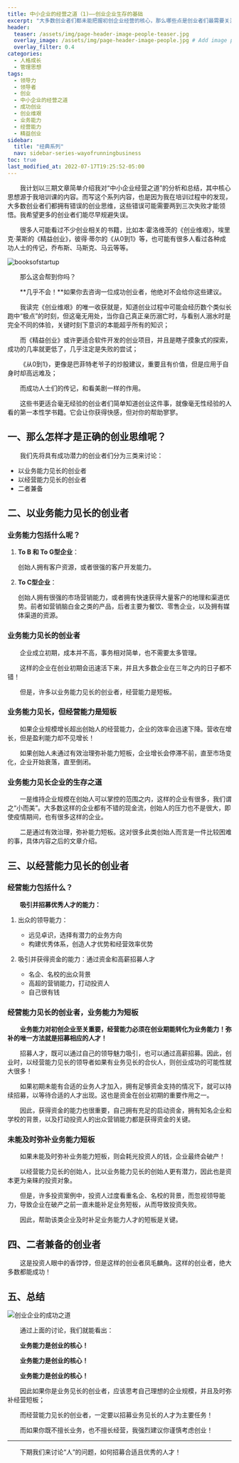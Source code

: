 ```yaml
---
title: 中小企业的经营之道（1)——创业企业生存的基础
excerpt: "大多数创业者们都未能把握初创企业经营的核心，那么哪些点是创业者们最需要关注的呢？"
header:
  teaser: /assets/img/page-header-image-people-teaser.jpg
  overlay_image: /assets/img/page-header-image-people.jpg # Add image post (optional)
  overlay_filter: 0.4
categories:
  - 人格成长
  - 管理思想
tags: 
  - 领导力
  - 领导者
  - 创业
  - 中小企业的经营之道
  - 成功创业
  - 创业维艰
  - 业务能力
  - 经营能力
  - 精益创业
sidebar:
  title: "经典系列"
  nav: sidebar-series-wayofrunningbusiness
toc: true
last_modified_at: 2022-07-17T19:25:52-05:00
---
```


&emsp;&emsp;我计划以三期文章简单介绍我对“中小企业经营之道”的分析和总结，其中核心思想源于我培训课的内容。而写这个系列内容，也是因为我在培训过程中的发现，大多数创业者们都拥有错误的创业思维，这些错误可能需要两到三次失败才能领悟。我希望更多的创业者们能尽早规避失误。

&emsp;&emsp;很多人可能看过不少创业相关的书籍，比如本·霍洛维茨的《创业维艰》，埃里克·莱斯的《精益创业》，彼得·蒂尔的《从0到1》等，也可能有很多人看过各种成功人士的传记，乔布斯、马斯克、马云等等。

![booksofstartup](https://cdn.jsdelivr.net/gh/kewtgh/PicSunflowers@main/img/2022/booksofstartup.jpg)

&emsp;&emsp;那么这会帮到你吗？

&emsp;&emsp;**几乎不会！**如果你去咨询一位成功创业者，他绝对不会给你这些建议。

&emsp;&emsp;我读完《创业维艰》的唯一收获就是，知道创业过程中可能会经历数个类似长跑中“极点”的时刻，但这毫无用处，当你自己真正亲历溺亡时，与看别人溺水时是完全不同的体验，关键时刻下意识的本能超乎所有的知识；

&emsp;&emsp;而《精益创业》或许更适合软件开发的创业项目，并且是瞎子摸象式的探索，成功的几率就更低了，几乎注定是失败的尝试；

&emsp;&emsp;《从0到1》，更像是巴菲特老爷子的炒股建议，重要且有价值，但是应用于自身时却高远难及；

&emsp;&emsp;而成功人士们的传记，和看美剧一样的作用。

&emsp;&emsp;这些书更适合毫无经验的创业者们简单知道创业这件事，就像毫无性经验的人看的第一本性学书籍。它会让你获得快感，但对你的帮助寥寥。

## 一、那么怎样才是正确的创业思维呢？

&emsp;&emsp;我们先将具有成功潜力的创业者们分为三类来讨论：

- 以业务能力见长的创业者
- 以经营能力见长的创业者
- 二者兼备

## 二、以业务能力见长的创业者

### 业务能力包括什么呢？

1. **To B 和 To G型企业**：

   创始人拥有客户资源，或者很强的客户开发能力。

2. **To C型企业**：

   创始人拥有很强的市场营销能力，或者拥有快速获得大量客户的地理和渠道优势。前者如营销脑白金之类的产品，后者主要为餐饮、零售企业，以及拥有媒体渠道的资源。

### 业务能力见长的创业者

&emsp;&emsp;企业成立初期，成本并不高，事务相对简单，也不需要太多管理。

&emsp;&emsp;这样的企业在创业初期会迅速活下来，并且大多数企业在三年之内的日子都不错！

&emsp;&emsp;但是，许多以业务能力见长的创业者，经营能力是短板。

### 业务能力见长，但经营能力是短板

&emsp;&emsp;如果企业规模增长超出创始人的经营能力，企业的效率会迅速下降。营收在增长，但是盈利能力却不见增长！

&emsp;&emsp;如果创始人未通过有效治理弥补能力短板，企业增长会停滞不前，直至市场变化，企业开始衰落，直至倒闭。

### 业务能力见长企业的生存之道

&emsp;&emsp;一是维持企业规模在创始人可以掌控的范围之内，这样的企业有很多，我们谓之“小而美”。大多数这样的企业都有不错的现金流，创始人的压力也不是很大，即使疫情期间，也有很多这样的企业。

&emsp;&emsp;二是通过有效治理，弥补能力短板。这对很多此类创始人而言是一件比较困难的事，具体内容之后的文章介绍。

## 三、以经营能力见长的创业者

### 经营能力包括什么？

&emsp;&emsp;**吸引并招募优秀人才的能力：**

1. 出众的领导能力：
   - 远见卓识，选择有潜力的业务方向
   - 构建优秀体系，创造人才优势和经营效率优势

2. 吸引并获得资金的能力：通过资金和高薪招募人才
   - 名企、名校的出众背景
   - 高超的营销能力，打动投资人
   - 自己很有钱

### 经营能力见长的创业者，业务能力为短板

&emsp;&emsp;**业务能力对初创企业至关重要，经营能力必须在创业期能转化为业务能力！弥补的唯一方法就是招募相应的人才！**

&emsp;&emsp;招募人才，既可以通过自己的领导魅力吸引，也可以通过高薪招募。因此，创业时，以经营能力见长的领导者如果有业务见长的合伙人，则创业成功的可能性就大很多！

&emsp;&emsp;如果初期未能有合适的业务人才加入，拥有足够资金支持的情况下，就可以持续招募，以等待合适的人才出现。这也是资金在创业初期的重要作用之一。

&emsp;&emsp;因此，获得资金的能力也很重要，自己拥有充足的启动资金，拥有知名企业和学校的背景，以及打动投资人的出众营销能力都是获得资金的关键。

### 未能及时弥补业务能力短板

&emsp;&emsp;如果未能及时弥补业务能力短板，则会耗光投资人的钱，企业最终会破产！

&emsp;&emsp;以经营能力见长的创始人，比以业务能力见长的创始人更有潜力，因此也是资本更为亲睐的投资对象。

&emsp;&emsp;但是，许多投资案例中，投资人过度看重名企、名校的背景，而忽视领导能力，导致企业在破产之前一直未能补足业务短板，从而导致投资失败。

&emsp;&emsp;因此，帮助该类企业及时补足业务能力人才的短板是关键。

## 四、二者兼备的创业者

&emsp;&emsp;这是投资人眼中的香饽饽，但是这样的创业者凤毛麟角。这样的创业者，绝大多数都能成功！

## 五、总结

![创业企业的成功之道](https://cdn.jsdelivr.net/gh/kewtgh/PicSunflowers@main/img/2022/创业企业的成功之道.png)

&emsp;&emsp;通过上面的讨论，我们就能看出：

&emsp;&emsp;**业务能力是创业的核心！**

&emsp;&emsp;**业务能力是创业的核心！**

&emsp;&emsp;**业务能力是创业的核心！**

&emsp;&emsp;因此如果你是业务见长的创业者，应该思考自己理想的企业规模，并且及时弥补经营短板；

&emsp;&emsp;而经营能力见长的创业者，一定要以招募业务见长的人才为主要任务！

&emsp;&emsp;而如果你既不擅长业务，也不擅长经营，我强烈建议你谨慎考虑创业！

---

&emsp;&emsp;下期我们来讨论“人”的问题，如何招募合适且优秀的人才！

